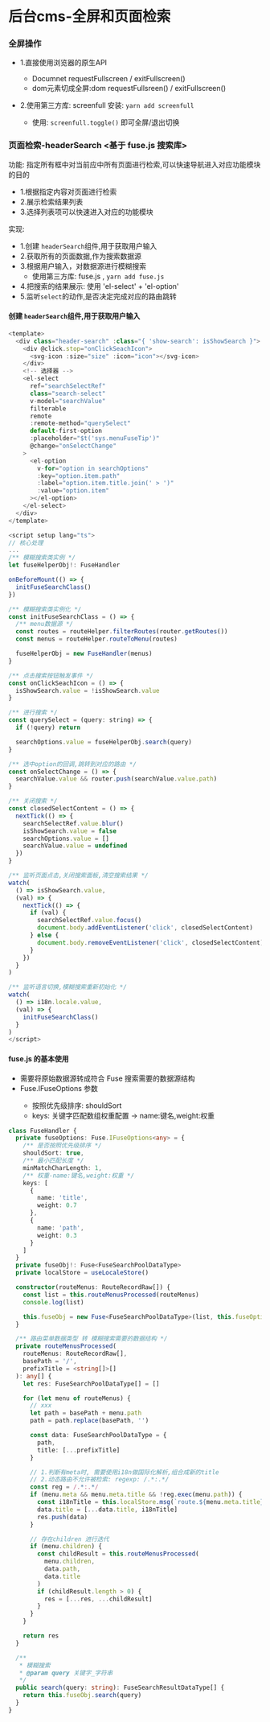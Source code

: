 # 后台cms-全屏和页面检索



### 全屏操作
- 1.直接使用浏览器的原生API
  - Documnet requestFullscreen / exitFullscreen()
  - dom元素切成全屏:dom requestFullsreen() / exitFullscreen()

- 2.使用第三方库: screenfull
安装: `yarn add screenfull`
  - 使用: `screenfull.toggle()` 即可全屏/退出切换






### 页面检索-headerSearch <基于 fuse.js 搜索库>
功能: 指定所有框中对当前应中所有页面进行检索,可以快速导航进入对应功能模块的目的
- 1.根据指定内容对页面进行检索
- 2.展示检索结果列表
- 3.选择列表项可以快速进入对应的功能模块


实现:
- 1.创建 `headerSearch`组件,用于获取用户输入
- 2.获取所有的页面数据,作为搜索数据源
- 3.根据用户输入，对数据源进行模糊搜索
  - 使用第三方库: fuse.js , `yarn add fuse.js`
- 4.把搜索的结果展示: 使用 'el-select' + 'el-option'
- 5.监听`select`的动作,是否决定完成对应的路由跳转



#### 创建 `headerSearch`组件,用于获取用户输入
```javascript
<template>
  <div class="header-search" :class="{ 'show-search': isShowSearch }">
    <div @click.stop="onClickSeachIcon">
      <svg-icon :size="size" :icon="icon"></svg-icon>
    </div>
    <!-- 选择器 -->
    <el-select
      ref="searchSelectRef"
      class="search-select"
      v-model="searchValue"
      filterable
      remote
      :remote-method="querySelect"
      default-first-option
      :placeholder="$t('sys.menuFuseTip')"
      @change="onSelectChange"
    >
      <el-option
        v-for="option in searchOptions"
        :key="option.item.path"
        :label="option.item.title.join(' > ')"
        :value="option.item"
      ></el-option>
    </el-select>
  </div>
</template>

<script setup lang="ts">
// 核心处理
...
/** 模糊搜索类实例 */
let fuseHelperObj!: FuseHandler

onBeforeMount(() => {
  initFuseSearchClass()
})

/** 模糊搜索类实例化 */
const initFuseSearchClass = () => {
  /** menu数据源 */
  const routes = routeHelper.filterRoutes(router.getRoutes())
  const menus = routeHelper.routeToMenu(routes)

  fuseHelperObj = new FuseHandler(menus)
}

/** 点击搜索按钮触发事件 */
const onClickSeachIcon = () => {
  isShowSearch.value = !isShowSearch.value
}

/** 进行搜索 */
const querySelect = (query: string) => {
  if (!query) return

  searchOptions.value = fuseHelperObj.search(query)
}

/** 选中option的回调,跳转到对应的路由 */
const onSelectChange = () => {
  searchValue.value && router.push(searchValue.value.path)
}

/** 关闭搜索 */
const closedSelectContent = () => {
  nextTick(() => {
    searchSelectRef.value.blur()
    isShowSearch.value = false
    searchOptions.value = []
    searchValue.value = undefined
  })
}

/** 监听页面点击,关闭搜索面板,清空搜索结果 */
watch(
  () => isShowSearch.value,
  (val) => {
    nextTick(() => {
      if (val) {
        searchSelectRef.value.focus()
        document.body.addEventListener('click', closedSelectContent)
      } else {
        document.body.removeEventListener('click', closedSelectContent)
      }
    })
  }
)

/** 监听语言切换,模糊搜索重新初始化 */
watch(
  () => i18n.locale.value,
  (val) => {
    initFuseSearchClass()
  }
)
</script>
```



#### fuse.js 的基本使用
- 需要将原始数据源转成符合 Fuse 搜索需要的数据源结构
- Fuse.IFuseOptions<any> 参数
  - 按照优先级排序: shouldSort
  - keys: 关键字匹配数组权重配置 -> name:键名,weight:权重
```typescript
class FuseHandler {
  private fuseOptions: Fuse.IFuseOptions<any> = {
    /** 是否按照优先级排序 */
    shouldSort: true,
    /** 最小匹配长度 */
    minMatchCharLength: 1,
    /** 权重-name:键名,weight:权重 */
    keys: [
      {
        name: 'title',
        weight: 0.7
      },
      {
        name: 'path',
        weight: 0.3
      }
    ]
  }
  private fuseObj!: Fuse<FuseSearchPoolDataType>
  private localStore = useLocaleStore()

  constructor(routeMenus: RouteRecordRaw[]) {
    const list = this.routeMenusProcessed(routeMenus)
    console.log(list)

    this.fuseObj = new Fuse<FuseSearchPoolDataType>(list, this.fuseOptions)
  }

  /** 路由菜单数据类型 转 模糊搜索需要的数据结构 */
  private routeMenusProcessed(
    routeMenus: RouteRecordRaw[],
    basePath = '/',
    prefixTitle = <string[]>[]
  ): any[] {
    let res: FuseSearchPoolDataType[] = []

    for (let menu of routeMenus) {
      // xxx
      let path = basePath + menu.path
      path = path.replace(basePath, '')

      const data: FuseSearchPoolDataType = {
        path,
        title: [...prefixTitle]
      }

      // 1.判断有meta时, 需要使用i18n做国际化解析,组合成新的title
      // 2.动态路由不允许被检索: regexp: /.*:.*/
      const reg = /.*:.*/
      if (menu.meta && menu.meta.title && !reg.exec(menu.path)) {
        const i18nTitle = this.localStore.msg(`route.${menu.meta.title}`)
        data.title = [...data.title, i18nTitle]
        res.push(data)
      }

      // 存在children 进行迭代
      if (menu.children) {
        const childResult = this.routeMenusProcessed(
          menu.children,
          data.path,
          data.title
        )
        if (childResult.length > 0) {
          res = [...res, ...childResult]
        }
      }
    }

    return res
  }

  /**
   * 模糊搜索
   * @param query 关键字_字符串
   */
  public search(query: string): FuseSearchResultDataType[] {
    return this.fuseObj.search(query)
  }
}
```
